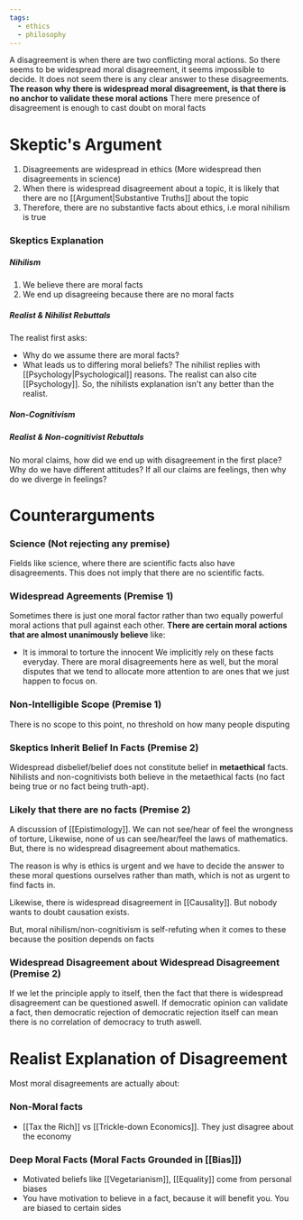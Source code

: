 ```yaml
---
tags:
  - ethics
  - philosophy
---
```

A disagreement is when there are two conflicting moral actions.
So there seems to be widespread moral disagreement, it seems impossible to decide.
It does not seem there is any clear answer to these disagreements.
**The reason why there is widespread moral disagreement, is that there is no anchor to validate these moral actions**
There mere presence of disagreement is enough to cast doubt on moral facts
# Skeptic's Argument
1. Disagreements are widespread in ethics (More widespread then disagreements in science)
2. When there is widespread disagreement about a topic, it is likely that there are no [[Argument|Substantive Truths]] about the topic
3. Therefore, there are no substantive facts about ethics, i.e moral nihilism is true
### Skeptics Explanation
##### Nihilism
1. We believe there are moral facts
2. We end up disagreeing because there are no moral facts
##### Realist & Nihilist Rebuttals
The realist first asks:
- Why do we assume there are moral facts?
- What leads us to differing moral beliefs?
The nihilist replies with [[Psychology|Psychological]] reasons.
The realist can also cite [[Psychology]]. So, the nihilists explanation isn't any better than the realist.
##### Non-Cognitivism
##### Realist & Non-cognitivist Rebuttals
No moral claims, how did we end up with disagreement in the first place? Why do we have different attitudes?
If all our claims are feelings, then why do we diverge in feelings?
# Counterarguments
### Science (Not rejecting any premise)
Fields like science, where there are scientific facts also have disagreements.
This does not imply that there are no scientific facts.
### Widespread Agreements (Premise 1)
Sometimes there is just one moral factor rather than two equally powerful moral actions that pull against each other.
**There are certain moral actions that are almost unanimously believe** like:
- It is immoral to torture the innocent
We implicitly rely on these facts everyday.
There are moral disagreements here as well, but the moral disputes that we tend to allocate more attention to are ones that we just happen to focus on.
### Non-Intelligible Scope (Premise 1)
There is no scope to this point, no threshold on how many people disputing
### Skeptics Inherit Belief In Facts (Premise 2)
Widespread disbelief/belief does not constitute belief in **metaethical** facts.
Nihilists and non-cognitivists both believe in the metaethical facts (no fact being true or no fact being truth-apt).
### Likely that there are no facts (Premise 2)
A discussion of [[Epistimology]].
We can not see/hear of feel the wrongness of torture, 
Likewise, none of us can see/hear/feel the laws of mathematics.
But, there is no widespread disagreement about mathematics.

The reason is why is ethics is urgent and we have to decide the answer to these moral questions ourselves rather than math, which is not as urgent to find facts in.

Likewise, there is widespread disagreement in [[Causality]]. But nobody wants to doubt causation exists.

But, moral nihilism/non-cognitivism is self-refuting when it comes to these because the position depends on facts
### Widespread Disagreement about Widespread Disagreement (Premise 2)
If we let the principle apply to itself, then the fact that there is widespread disagreement can be questioned aswell.
If democratic opinion can validate a fact, then democratic rejection of democratic rejection itself can mean there is no correlation of democracy to truth aswell.
# Realist Explanation of Disagreement
Most moral disagreements are actually about:
### Non-Moral facts
- [[Tax the Rich]] vs [[Trickle-down Economics]]. They just disagree about the economy
### Deep Moral Facts (Moral Facts Grounded in [[Bias]])
- Motivated beliefs like [[Vegetarianism]], [[Equality]] come from personal biases
- You have motivation to believe in a fact, because it will benefit you. You are biased to certain sides